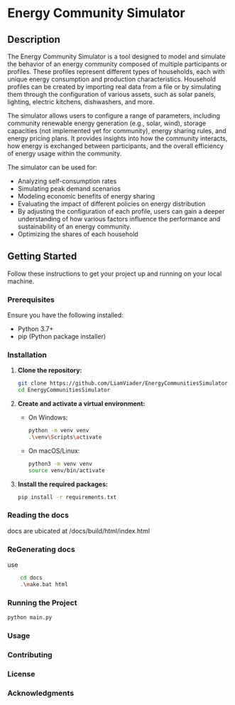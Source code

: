 # Energy Community Simulator

## Description

The Energy Community Simulator is a tool designed to model and simulate the behavior of an energy community composed of multiple participants or profiles. These profiles represent different types of households, each with unique energy consumption and production characteristics. Household profiles can be created by importing real data from a file or by simulating them through the configuration of various assets, such as solar panels, lighting, electric kitchens, dishwashers, and more.

The simulator allows users to configure a range of parameters, including community renewable energy generation (e.g., solar, wind), storage capacities (not implemented yet for community), energy sharing rules, and energy pricing plans. It provides insights into how the community interacts, how energy is exchanged between participants, and the overall efficiency of energy usage within the community.

The simulator can be used for:

- Analyzing self-consumption rates
- Simulating peak demand scenarios
- Modeling economic benefits of energy sharing
- Evaluating the impact of different policies on energy distribution
- By adjusting the configuration of each profile, users can gain a deeper understanding of how various factors influence the performance and sustainability of an energy community.
- Optimizing the shares of each household

## Getting Started

Follow these instructions to get your project up and running on your local machine.

### Prerequisites

Ensure you have the following installed:
- Python 3.7+
- pip (Python package installer)

### Installation

1. **Clone the repository:**
    ```bash
    git clone https://github.com/LiamViader/EnergyCommunitiesSimulator
    cd EnergyCommunitiesSimulator
    ```

2. **Create and activate a virtual environment:**
    - On Windows:
      ```bash
      python -m venv venv
      .\venv\Scripts\activate
      ```

    - On macOS/Linux:
      ```bash
      python3 -m venv venv
      source venv/bin/activate
      ```

3. **Install the required packages:**
    ```bash
    pip install -r requirements.txt
    ```


### Reading the docs

docs are ubicated at /docs/build/html/index.html

### ReGenerating docs

use 
```bash
    cd docs
    .\make.bat html
```


### Running the Project
<!-- TODO -->
```bash
python main.py
```
### Usage
<!-- TODO: Add usage instructions later (could implement the input using a yaml and optional parameters for files. Or just implement the visual interactive interface)--> 
### Contributing
<!-- TODO -->
### License
<!-- TODO -->
### Acknowledgments

<!-- TODO -->
